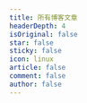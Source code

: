 ```yaml
---
title: 所有博客文章
headerDepth: 4
isOriginal: false
star: false
sticky: false
icon: linux
article: false
comment: false
author: false
---
```

<style>
.page-info {
  display: none
}
</style>